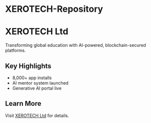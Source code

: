 # XEROTECH-Repository

# XEROTECH Ltd
Transforming global education with AI-powered, blockchain-secured platforms.

## Key Highlights
- 8,000+ app installs
- AI mentor system launched
- Generative AI portal live

## Learn More
Visit [XEROTECH Ltd](https://xerotech.io) for details.
